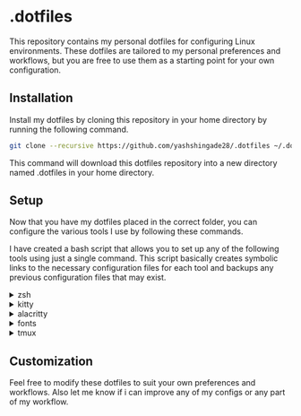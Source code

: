 # .dotfiles

This repository contains my personal dotfiles for configuring Linux environments. These dotfiles are tailored to my personal preferences and workflows, but you are free to use them as a starting point for your own configuration.

## Installation
Install my dotfiles by cloning this repository in your home directory by running the following command.
```bash
git clone --recursive https://github.com/yashshingade28/.dotfiles ~/.dotfiles
```
This command will download this dotfiles repository into a new directory named .dotfiles in your home directory.

## Setup
Now that you have my dotfiles placed in the correct folder, you can configure the various tools I use by following these commands. 

I have created a bash script that allows you to set up any of the following tools using just a single command. This script basically creates symbolic links to the necessary configuration files for each tool and backups any previous configuration files that may exist.

<details>
  <summary>zsh</summary>
Run the following command to setup my zsh config.

```bash
bash ~/.dotfiles/setup.sh zsh
```
</details>

<details>
  <summary>kitty</summary>
Run the following command to setup my kitty config.

```bash
bash ~/.dotfiles/setup.sh kitty
```
</details>

<details>
  <summary>alacritty</summary>
Run the following command to setup my alacritty config.

```bash
bash ~/.dotfiles/setup.sh alacritty
```
</details>

<details>
  <summary>fonts</summary>
Run the following command to setup my fonts for the current user.

```bash
bash ~/.dotfiles/setup.sh fonts
```
Note: Please note that this command will load all the fonts present in the `~/.local/share/fonts directory` for the current user, but it will not automatically set any font as the default. You will need to manually set your desired font in your system settings or in your application's font preferences.  
</details>

<details>
  <summary>tmux</summary>
Run the following command to setup my tmux config.

```bash
bash ~/.dotfiles/setup.sh tmux
```
Note: Thanks to [Grégory Pakosz](https://github.com/gpakosz) for his amazing [tmux configs](https://github.com/gpakosz/.tmux) from which i've borrowed most of my tmux configuration.
</details>

## Customization
Feel free to modify these dotfiles to suit your own preferences and workflows. Also let me know if i can improve any of my configs or any part of my workflow.
